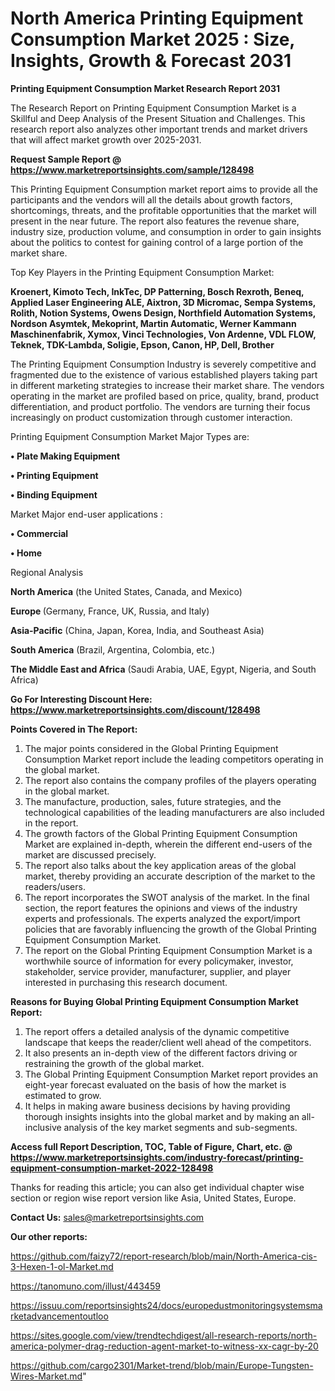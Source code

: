 # North America Printing Equipment Consumption Market 2025 : Size, Insights, Growth & Forecast 2031

<strong>Printing Equipment Consumption Market Research Report 2031</strong>

The Research Report on Printing Equipment Consumption Market is a Skillful and Deep Analysis of the Present Situation and Challenges. This research report also analyzes other important trends and market drivers that will affect market growth over 2025-2031.

<strong>Request Sample Report @ <a href=https://www.marketreportsinsights.com/sample/128498>https://www.marketreportsinsights.com/sample/128498</a></strong>

This Printing Equipment Consumption market report aims to provide all the participants and the vendors will all the details about growth factors, shortcomings, threats, and the profitable opportunities that the market will present in the near future. The report also features the revenue share, industry size, production volume, and consumption in order to gain insights about the politics to contest for gaining control of a large portion of the market share.

Top Key Players in the Printing Equipment Consumption Market:

<strong>Kroenert, Kimoto Tech, InkTec, DP Patterning, Bosch Rexroth, Beneq, Applied Laser Engineering ALE, Aixtron, 3D Micromac, Sempa Systems, Rolith, Notion Systems, Owens Design, Northfield Automation Systems, Nordson Asymtek, Mekoprint, Martin Automatic, Werner Kammann Maschinenfabrik, Xymox, Vinci Technologies, Von Ardenne, VDL FLOW, Teknek, TDK-Lambda, Soligie, Epson, Canon, HP, Dell, Brother</strong>

The Printing Equipment Consumption Industry is severely competitive and fragmented due to the existence of various established players taking part in different marketing strategies to increase their market share. The vendors operating in the market are profiled based on price, quality, brand, product differentiation, and product portfolio. The vendors are turning their focus increasingly on product customization through customer interaction.

Printing Equipment Consumption Market Major Types are:

<strong>• Plate Making Equipment

• Printing Equipment

• Binding Equipment</strong>

Market Major end-user applications :

<strong>• Commercial

• Home</strong>

Regional Analysis

</u><strong><b>North America</b></strong> (the United States, Canada, and Mexico)

<strong><b>Europe </b></strong>(Germany, France, UK, Russia, and Italy)

<strong><b>Asia-Pacific</b></strong> (China, Japan, Korea, India, and Southeast Asia)

<strong><b>South America</b></strong> (Brazil, Argentina, Colombia, etc.)

<strong><b>The Middle East and Africa</b></strong> (Saudi Arabia, UAE, Egypt, Nigeria, and South Africa)

<strong>Go For Interesting Discount Here: <a href=https://www.marketreportsinsights.com/discount/128498>https://www.marketreportsinsights.com/discount/128498</a></strong>

<strong>Points Covered in The Report:</strong>
<ol>
  <li>The major points considered in the Global Printing Equipment Consumption Market report include the leading competitors operating in the global market.</li>
  <li>The report also contains the company profiles of the players operating in the global market.</li>
  <li>The manufacture, production, sales, future strategies, and the technological capabilities of the leading manufacturers are also included in the report.</li>
  <li>The growth factors of the Global Printing Equipment Consumption Market are explained in-depth, wherein the different end-users of the market are discussed precisely.</li>
  <li>The report also talks about the key application areas of the global market, thereby providing an accurate description of the market to the readers/users.</li>
  <li>The report incorporates the SWOT analysis of the market. In the final section, the report features the opinions and views of the industry experts and professionals. The experts analyzed the export/import policies that are favorably influencing the growth of the Global Printing Equipment Consumption Market.</li>
  <li>The report on the Global Printing Equipment Consumption Market is a worthwhile source of information for every policymaker, investor, stakeholder, service provider, manufacturer, supplier, and player interested in purchasing this research document.</li>
</ol>
<strong>Reasons for Buying Global Printing Equipment Consumption Market Report:</strong>

<ol>
  <li>The report offers a detailed analysis of the dynamic competitive landscape that keeps the reader/client well ahead of the competitors.</li>
  <li>It also presents an in-depth view of the different factors driving or restraining the growth of the global market.</li>
  <li>The Global Printing Equipment Consumption Market report provides an eight-year forecast evaluated on the basis of how the market is estimated to grow.</li>
  <li>It helps in making aware business decisions by having providing thorough insights insights into the global market and by making an all-inclusive analysis of the key market segments and sub-segments.</li>
</ol>
<strong>Access full Report Description, TOC, Table of Figure, Chart, etc. @ <a href=https://www.marketreportsinsights.com/industry-forecast/printing-equipment-consumption-market-2022-128498>https://www.marketreportsinsights.com/industry-forecast/printing-equipment-consumption-market-2022-128498</a></strong>


Thanks for reading this article; you can also get individual chapter wise section or region wise report version like Asia, United States, Europe.

<strong>Contact Us:</strong>
sales@marketreportsinsights.com

<strong>Our other reports:</strong>

<a href=https://github.com/faizy72/report-research/blob/main/North-America-cis-3-Hexen-1-ol-Market.md>https://github.com/faizy72/report-research/blob/main/North-America-cis-3-Hexen-1-ol-Market.md</a>

<a href=https://tanomuno.com/illust/443459>https://tanomuno.com/illust/443459</a>

<a href=https://issuu.com/reportsinsights24/docs/europedustmonitoringsystemsmarketadvancementoutloo>https://issuu.com/reportsinsights24/docs/europedustmonitoringsystemsmarketadvancementoutloo</a>

<a href=https://sites.google.com/view/trendtechdigest/all-research-reports/north-america-polymer-drag-reduction-agent-market-to-witness-xx-cagr-by-20>https://sites.google.com/view/trendtechdigest/all-research-reports/north-america-polymer-drag-reduction-agent-market-to-witness-xx-cagr-by-20</a>

<a href=https://github.com/cargo2301/Market-trend/blob/main/Europe-Tungsten-Wires-Market.md>https://github.com/cargo2301/Market-trend/blob/main/Europe-Tungsten-Wires-Market.md</a>"
